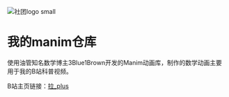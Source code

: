 ![社团logo small](https://user-images.githubusercontent.com/60817795/111877717-7fd04500-89df-11eb-97b1-e946ae36fa87.png)
# 我的manim仓库

使用油管知名数学博主3Blue1Brown开发的Manim动画库，制作的数学动画主要用于我的B站科普视频。

B站主页链接：[拉_plus](https://space.bilibili.com/35079336)
